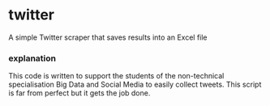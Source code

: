 # twitter
A simple Twitter scraper that saves results into an Excel file

### explanation
This code is written to support the students of the non-technical specialisation Big Data and Social Media to easily collect tweets. This script is far from perfect but it gets the job done.

